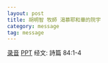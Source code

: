 ```yaml
---
layout: post
title: 胡明智 牧師 渴慕耶和華的院宇
category: message
tag: message
---
```


[录音]() [PPT](https://drive.google.com/open?id=0B66cODim0szOTlpYSUllaVpua0VXdnNLR25fWE9mRDViUmtZ) 经文: 詩篇 84:1-4
